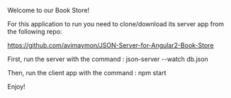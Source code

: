 Welcome to our Book Store!

For this application to run you need to clone/download its server app from the following repo:

https://github.com/avimaymon/JSON-Server-for-Angular2-Book-Store

First, run the server with the command : json-server --watch db.json

Then, run the client app with the command : npm start


Enjoy!
